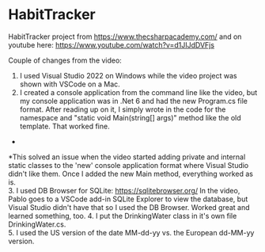 # HabitTracker
HabitTracker project from https://www.thecsharpacademy.com/ and on youtube here:
https://www.youtube.com/watch?v=d1JIJdDVFjs

Couple of changes from the video:
1. I used Visual Studio 2022 on Windows while the video project was shown with VSCode on a Mac.
2. I created a console application from the command line like the video, but my console application was in .Net 6 and had the new Program.cs file format.  After reading up on it, I simply wrote in the code for the namespace and "static void Main(string[] args)" method like the old template.  That worked fine.  
  *
  *This solved an issue when the video started adding private and internal static classes to the 'new' console application format where  Visual Studio didn't like them.  Once I added the new Main method, everything worked as is.  
3.  I used DB Browser for SQLite:  https://sqlitebrowser.org/  In the video, Pablo goes to a VSCode add-in SQLite Explorer to view the database, but Visual Studio didn't have that so I used the DB Browser.  Worked great and learned something, too.
4.  I put the DrinkingWater class in it's own file DrinkingWater.cs.  
5.  I used the US version of the date MM-dd-yy vs. the European dd-MM-yy version.  
